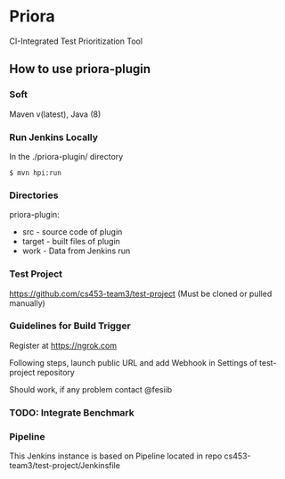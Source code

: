 # Priora
CI-Integrated Test Prioritization Tool

## How to use priora-plugin

### Soft 
Maven v(latest), Java (8)

### Run Jenkins Locally
In the ./priora-plugin/ directory

`
$ mvn hpi:run
`

### Directories
priora-plugin:
* src - source code of plugin
* target - built files of plugin
* work - Data from Jenkins run

### Test Project
https://github.com/cs453-team3/test-project (Must be cloned or pulled manually)
    
### Guidelines for Build Trigger
Register at https://ngrok.com

Following steps, launch  public URL and add Webhook in Settings of test-project repository

Should work, if any problem contact @fesiib

### TODO: Integrate Benchmark

### Pipeline
This Jenkins instance is based on Pipeline located in repo cs453-team3/test-project/Jenkinsfile

